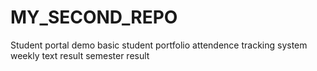 # MY_SECOND_REPO
Student portal demo basic
student portfolio attendence tracking system weekly text result semester result

